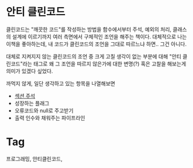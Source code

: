 안티 클린코드
==========
클린코드는 "깨끗한 코드"를 작성하는 방법을 함수에서부터 주석, 예외의 처리, 클래스의 설계에 이르기까지 여러 측면에서 구체적인 조언을 해주는 책이다. 대체적으로 나는 이책을 좋아하는데, 내 코드가 클린코드의 조언을 그대로 따르느냐 하면.. 그건 아니다.

대체로 지켜지지 않는 클린코드의 조언 중 크게 고칠 생각이 없는 부분에 대해 "안티 클린코드"라는 태그로 왜 그 조언을 따르지 않은가에 대한 변명(?) 혹은 고찰을 해보는게 의미가 있겠다 싶었다.

까먹지 않게, 일단 생각하고 있는 항목을 나열해보면

 * [섹션 주석](201711081818-섹션-주석.md)
 * 성장하는 플래그
 * 오류코드와 null로 주고받기
 * 출력 인수와 채워주는 파이프라인

Tag
====
프로그래밍, 안티클린코드,
